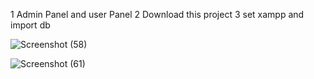 1 Admin Panel and user Panel
2 Download this project
3 set xampp and import db

![Screenshot (58)](https://user-images.githubusercontent.com/82964912/175459727-dc4e7165-e84f-4fc3-a17e-d61510fe951b.png)

![Screenshot (61)](https://user-images.githubusercontent.com/82964912/175460077-85754729-3c81-4fb7-9dab-4513b28784b6.png)
